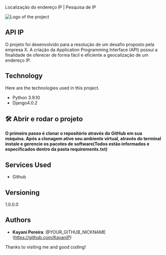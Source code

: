  Localização do endereço IP | Pesquisa de IP 

![Logo of the project](https://img.icons8.com/color-glass/344/ip-address.png)

## API IP

 O projeto foi desenvolvido para a resolução de um desafio proposto pela  empresa X. A criação da Application Programming Interface (API) possui a finalidade de oferecer de forma fácil e eficiente a geocalização de um endereço IP.


## Technology 

Here are the technologies used in this project.

* Python 3.9.10 
* Django4.0.2


## 🛠️ Abrir e rodar o projeto

**O primeiro passo é clonar o repositório através do GitHub em sua máquina. Após a clonagem ative seu ambiente virtual, através do terminal instale e gerencie os pacotes de software(Todos estão informados e especificados dentro da pasta requirements.txt)**


## Services Used
* Github

## Versioning

1.0.0.0


## Authors

* **Kayani Pereira**: @YOUR_GITHUB_NICKNAME (https://github.com/KayaniP)

Thanks to visiting me and good coding!
